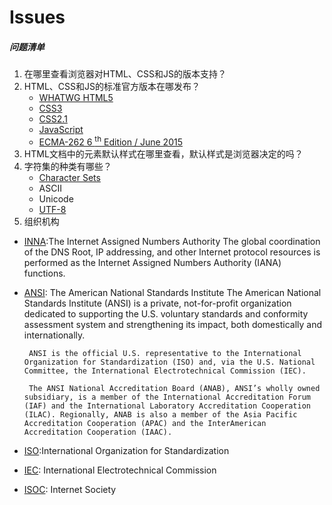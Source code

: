 # Issues

##### 问题清单
1.  在哪里查看浏览器对HTML、CSS和JS的版本支持？
2.  HTML、CSS和JS的标准官方版本在哪发布？
	- [WHATWG HTML5](https://html.spec.whatwg.org/multipage/)
	- [CSS3](CSS3.html)
	- [CSS2.1](https://www.w3.org/TR/2011/REC-CSS2-20110607/#minitoc)
	- [JavaScript](https://developer.mozilla.org/zh-CN/docs/Web/JavaScript/Language_Resources)
	- [ECMA-262 6 <sup>th</sup> Edition / June 2015](http://www.ecma-international.org/ecma-262/6.0/#sec-object-type)
3.  HTML文档中的元素默认样式在哪里查看，默认样式是浏览器决定的吗？
4. 字符集的种类有哪些？
	- [Character Sets](https://www.iana.org/assignments/character-sets/character-sets.xhtml)
	- ASCII
	- Unicode
	- [UTF-8](https://tools.ietf.org/html/rfc3629)
5. 组织机构
 - [INNA](https://www.iana.org/):The Internet Assigned Numbers Authority
 		The global coordination of the DNS Root, IP addressing, and other Internet protocol resources is performed as the Internet Assigned Numbers Authority (IANA) functions.

 - [ANSI](https://www.ansi.org/): The American National Standards Institute
		The American National Standards Institute (ANSI) is a private, not-for-profit organization dedicated to supporting the U.S. voluntary standards and conformity assessment system and strengthening its impact, both domestically and internationally.

		ANSI is the official U.S. representative to the International Organization for Standardization (ISO) and, via the U.S. National Committee, the International Electrotechnical Commission (IEC).

		The ANSI National Accreditation Board (ANAB), ANSI’s wholly owned subsidiary, is a member of the International Accreditation Forum (IAF) and the International Laboratory Accreditation Cooperation (ILAC). Regionally, ANAB is also a member of the Asia Pacific Accreditation Cooperation (APAC) and the InterAmerican Accreditation Cooperation (IAAC).

 - [ISO](https://www.iso.org/):International Organization for Standardization
 - [IEC](https://www.iec.ch/): International Electrotechnical Commission
 - [ISOC](https://www.internetsociety.org/): Internet Society
